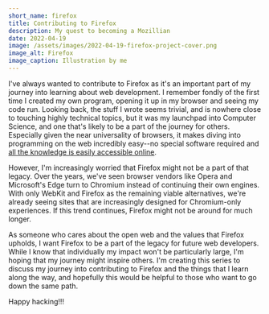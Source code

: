 ```yaml
---
short_name: firefox
title: Contributing to Firefox
description: My quest to becoming a Mozillian
date: 2022-04-19
image: /assets/images/2022-04-19-firefox-project-cover.png
image_alt: Firefox
image_caption: Illustration by me
---
```

I've always wanted to contribute to Firefox as it's an important part of my journey into learning about web development. I remember fondly of the first time I created my own program, opening it up in my browser and seeing my code run. Looking back, the stuff I wrote seems trivial, and is nowhere close to touching highly technical topics, but it was my launchpad into Computer Science, and one that's likely to be a part of the journey for others. Especially given the near universality of browsers, it makes diving into programming on the web incredibly easy--no special software required and [all the knowledge is easily accessible online](https://developer.mozilla.org/en-US/docs/Learn).

However, I'm increasingly worried that Firefox might not be a part of that legacy. Over the years, we've seen browser vendors like Opera and Microsoft's Edge turn to Chromium instead of continuing their own engines. With only WebKit and Firefox as the remaining viable alternatives, we're already seeing sites that are increasingly designed for Chromium-only experiences. If this trend continues, Firefox might not be around for much longer.

As someone who cares about the open web and the values that Firefox upholds, I want Firefox to be a part of the legacy for future web developers. While I know that individually my impact won't be particularly large, I'm hoping that my journey might inspire others. I'm creating this series to discuss my journey into contributing to Firefox and the things that I learn along the way, and hopefully this would be helpful to those who want to go down the same path.

Happy hacking!!!